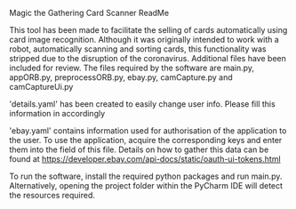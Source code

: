 Magic the Gathering Card Scanner ReadMe

This tool has been made to facilitate the selling of cards automatically using card image recognition.
Although it was originally intended to work with a robot, automatically scanning and sorting cards, this functionality was
stripped due to the disruption of the coronavirus. Additional files have been included for review. The files required by the software 
are main.py, appORB.py, preprocessORB.py, ebay.py, camCapture.py and camCaptureUi.py 

'details.yaml' has been created to easily change user info. Please fill this information in accordingly

'ebay.yaml' contains information used for authorisation of the application to the user. To use the application, acquire the
corresponding keys and enter them into the field of this file.
Details on how to gather this data can be found at https://developer.ebay.com/api-docs/static/oauth-ui-tokens.html

To run the software, install the required python packages and run main.py. Alternatively, opening the project folder
within the PyCharm IDE will detect the resources required.
